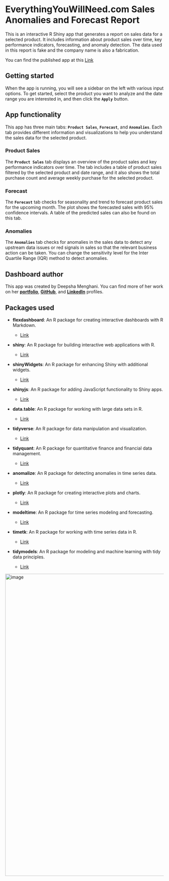 # **EverythingYouWillNeed.com Sales Anomalies and Forecast Report**

This is an interactive R Shiny app that generates a report on sales data for a selected product. It includes information about product sales over time, key performance indicators, forecasting, and anomaly detection. The data used in this report is fake and the company name is also a fabrication.

You can find the published app at this [Link](https://hzon6a-deepsha-menghani.shinyapps.io/Sales_forecast_anomalies/)

## **Getting started**

When the app is running, you will see a sidebar on the left with various input options. To get started, select the product you want to analyze and the date range you are interested in, and then click the **`Apply`** button.

## **App functionality**

This app has three main tabs: **`Product Sales`**, **`Forecast`**, and **`Anomalies`**. Each tab provides different information and visualizations to help you understand the sales data for the selected product.

### **Product Sales**

The **`Product Sales`** tab displays an overview of the product sales and key performance indicators over time. The tab includes a table of product sales filtered by the selected product and date range, and it also shows the total purchase count and average weekly purchase for the selected product.

### **Forecast**

The **`Forecast`** tab checks for seasonality and trend to forecast product sales for the upcoming month. The plot shows the forecasted sales with 95% confidence intervals. A table of the predicted sales can also be found on this tab.

### **Anomalies**

The **`Anomalies`** tab checks for anomalies in the sales data to detect any upstream data issues or red signals in sales so that the relevant business action can be taken. You can change the sensitivity level for the Inter Quartile Range (IQR) method to detect anomalies.

## **Dashboard author**

This app was created by Deepsha Menghani. You can find more of her work on her [**portfolio**](https://deepshamenghani.quarto.pub/dmenghani/), [**GitHub**](https://github.com/deepshamenghani), and [**LinkedIn**](https://www.linkedin.com/in/deepshamenghani/) profiles.

## **Packages used**

-   **flexdashboard**: An R package for creating interactive dashboards with R Markdown.

    -   [Link](https://rmarkdown.rstudio.com/flexdashboard/)

-   **shiny**: An R package for building interactive web applications with R.

    -   [Link](https://shiny.rstudio.com/)

-   **shinyWidgets**: An R package for enhancing Shiny with additional widgets.

    -   [Link](https://dreamrs.github.io/shinyWidgets/)

-   **shinyjs**: An R package for adding JavaScript functionality to Shiny apps.

    -   [Link](https://deanattali.com/shinyjs/)

-   **data.table**: An R package for working with large data sets in R.

    -   [Link](https://rdatatable.gitlab.io/data.table/)

-   **tidyverse**: An R package for data manipulation and visualization.

    -   [Link](https://www.tidyverse.org/)

-   **tidyquant**: An R package for quantitative finance and financial data management.

    -   [Link](https://business-science.github.io/tidyquant/)

-   **anomalize**: An R package for detecting anomalies in time series data.

    -   [Link](https://business-science.github.io/anomalize/)

-   **plotly**: An R package for creating interactive plots and charts.

    -   [Link](https://plotly.com/r/)

-   **modeltime**: An R package for time series modeling and forecasting.

    -   [Link](https://business-science.github.io/modeltime/)

-   **timetk**: An R package for working with time series data in R.

    -   [Link](<https://business-science.github.io/timetk/>)

-   **tidymodels**: An R package for modeling and machine learning with tidy data principles.

    -   [Link](<https://www.tidymodels.org/>)

<img src="https://user-images.githubusercontent.com/46545400/193694905-25b316b3-8f1d-47a0-a1c6-4d0c070ed9ed.png" alt="image" width="956"/>
